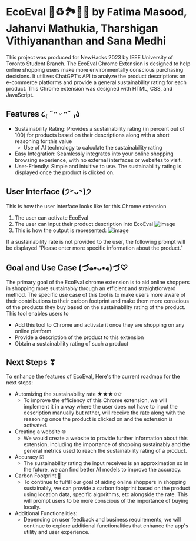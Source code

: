 # EcoEval 🍃♻️🏞️💚🌱 by Fatima Masood, Jahanvi Mathukia, Tharshigan Vithiyananthan and Sana Medhi
This project was produced for NewHacks 2023 by IEEE University of Toronto Student Branch. The EcoEval Chrome Extension is designed to help online shopping users make more environmentally conscious purchasing decisions. It utilizes ChatGPT’s API to analyze the product descriptions on e-commerce platforms and provide a general sustainability rating for each product. This Chrome extension was designed with HTML, CSS, and JavaScript. 

## Features ૮₍ ˶ᵔ ᵕ ᵔ˶ ₎ა
* Sustainability Rating: Provides a sustainability rating (in percent out of 100) for products based on their descriptions along with a short reasoning for this value
  * Use of AI technology to calculate the sustainability rating
* Easy Integration: Seamlessly integrates into your online shopping browsing experience, with no external interfaces or websites to visit.
* User-Friendly: Simple and intuitive to use. The sustainability rating is displayed once the product is clicked on.

## User Interface (੭˃ᴗ˂)੭
This is how the user interface looks like for this Chrome extension
1. The user can activate EcoEval
2. The user can input their product description into EcoEval
![image](https://github.com/sana-mehdi/EcoEval/assets/149890171/27afbcf9-1c5c-4309-9cd3-3cbcccd59df2)
3. This is how the output is represented:
![image](https://github.com/sana-mehdi/EcoEval/assets/149890171/58ab596f-7657-4fa6-8402-2e69aa90d2cd)

If a sustainability rate is not provided to the user, the following prompt will be displayed “Please enter more specific information about the product."  

 
## Goal and Use Case (づ๑•ᴗ•๑)づ♡
The primary goal of the EcoEval chrome extension is to aid online shoppers in shopping more sustainably through an efficient and straightforward method. The specific use case of this tool is to make users more aware of their contributions to their carbon footprint and make them more conscious of the products they buy based on the sustainability rating of the product. This tool enables users to 
* Add this tool to Chrome and activate it once they are shopping on any online platform
* Provide a description of the product to this extension 
* Obtain a sustainability rating of such a product

## Next Steps ❣
To enhance the features of EcoEval,  Here's the current roadmap for the next steps:
* Automizing the sustainability rate ★★★✩✩
  * To improve the efficiency of this Chrome extension, we will implement it in a way where the user does not have to input the description manually but rather, will receive the rate along with the reasoning once the product is clicked on and the extension is activated. 
* Creating a website 🌐
  * We would create a website to provide further information about this extension, including the importance of shopping sustainably and the general metrics used to reach the sustainability rating of a product. 
* Accuracy ☑
  * The sustainability rating the input receives is an approximation so in the future, we can find better AI models to improve the accuracy.  
* Carbon Footprint 🦶
  * To continue to fulfill our goal of aiding online shoppers in shopping sustainably, we can provide a carbon footprint based on the product using location data, specific algorithms, etc alongside the rate. This will prompt users to be more conscious of the importance of buying locally.
* Additional Functionalities: 
  * Depending on user feedback and business requirements, we will continue to explore additional functionalities that enhance the app's utility and user experience.


